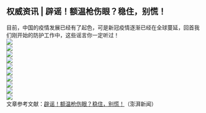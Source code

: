 ## 权威资讯 | 辟谣！额温枪伤眼？稳住，别慌！  
目前，中国的疫情发展已经有了起色，可是新冠疫情逐渐已经在全球蔓延，回首我们刚开始的防护工作中，这些谣言你一定听过！  
![](http://cdncms.v-keep.cn/wp-content/uploads/2020/03/u36678773162061606592fm26gp0.jpg)  
![](http://cdncms.v-keep.cn/wp-content/uploads/2020/03/p1.jpg)  
![](http://cdncms.v-keep.cn/wp-content/uploads/2020/03/p2-631x1024.jpg)  
![](http://cdncms.v-keep.cn/wp-content/uploads/2020/03/P4-631x1024.jpg)  
![](http://cdncms.v-keep.cn/wp-content/uploads/2020/03/P5-631x1024.jpg)  
![](http://cdncms.v-keep.cn/wp-content/uploads/2020/03/P6-631x1024.jpg)  
![](http://cdncms.v-keep.cn/wp-content/uploads/2020/03/P7-631x1024.jpg)  
![](http://cdncms.v-keep.cn/wp-content/uploads/2020/03/P8-631x1024.jpg)  
![](http://cdncms.v-keep.cn/wp-content/uploads/2020/03/P9-631x1024.jpg)  
![](http://cdncms.v-keep.cn/wp-content/uploads/2020/03/p3-631x1024.jpg)  
文章参考文献：<a href="https://www.thepaper.cn/newsDetail_forward_6539823">辟谣！额温枪伤眼？稳住，别慌！</a>（澎湃新闻）  
